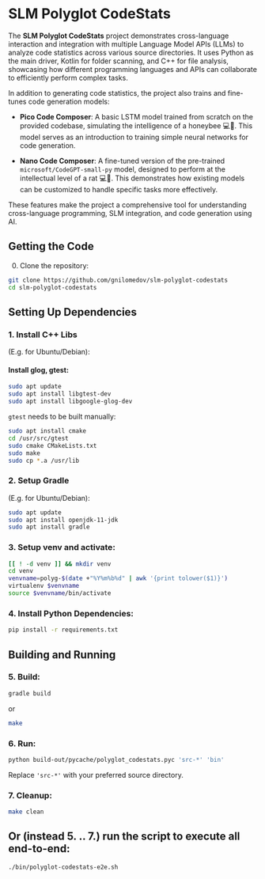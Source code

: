 # SLM Polyglot CodeStats

The **SLM Polyglot CodeStats** project demonstrates cross-language interaction and integration with
multiple Language Model APIs (LLMs) to analyze code statistics across various source directories.
It uses Python as the main driver, Kotlin for folder scanning, and C++ for file analysis,
showcasing how different programming languages and APIs can collaborate to efficiently perform
complex tasks.

In addition to generating code statistics, the project also trains and fine-tunes code generation
models:

- **Pico Code Composer**: A basic LSTM model trained from scratch on the provided codebase,
simulating the intelligence of a honeybee 💻🐝. This model serves as an introduction to training
simple neural networks for code generation.

- **Nano Code Composer**: A fine-tuned version of the pre-trained `microsoft/CodeGPT-small-py`
model, designed to perform at the intellectual level of a rat 💻🐀. This demonstrates how existing
models can be customized to handle specific tasks more effectively.

These features make the project a comprehensive tool for understanding cross-language programming,
SLM integration, and code generation using AI.

## Getting the Code

0. Clone the repository:
```bash
git clone https://github.com/gnilomedov/slm-polyglot-codestats
cd slm-polyglot-codestats
```

## Setting Up Dependencies

### 1. **Install C++ Libs**
(E.g. for Ubuntu/Debian):

#### Install glog, gtest:
```bash
sudo apt update
sudo apt install libgtest-dev
sudo apt install libgoogle-glog-dev
```

`gtest` needs to be built manually:

```bash
sudo apt install cmake
cd /usr/src/gtest
sudo cmake CMakeLists.txt
sudo make
sudo cp *.a /usr/lib
```

### 2. **Setup Gradle**
(E.g. for Ubuntu/Debian):
```bash
sudo apt update
sudo apt install openjdk-11-jdk
sudo apt install gradle
```

### 3. **Setup venv and activate**:
```bash
[[ ! -d venv ]] && mkdir venv
cd venv
venvname=polyg-$(date +"%Y%m%b%d" | awk '{print tolower($1)}')
virtualenv $venvname
source $venvname/bin/activate
```

### 4. **Install Python Dependencies**:
```bash
pip install -r requirements.txt
```

## Building and Running

### 5. **Build**:
```bash
gradle build
```
or
```bash
make
```

### 6. **Run**:
```bash
python build-out/pycache/polyglot_codestats.pyc 'src-*' 'bin'
```

Replace `'src-*'` with your preferred source directory.

### 7. **Cleanup**:
```bash
make clean
```

## Or (instead 5. .. 7.) run the script to execute all end-to-end:
```bash
./bin/polyglot-codestats-e2e.sh
```
